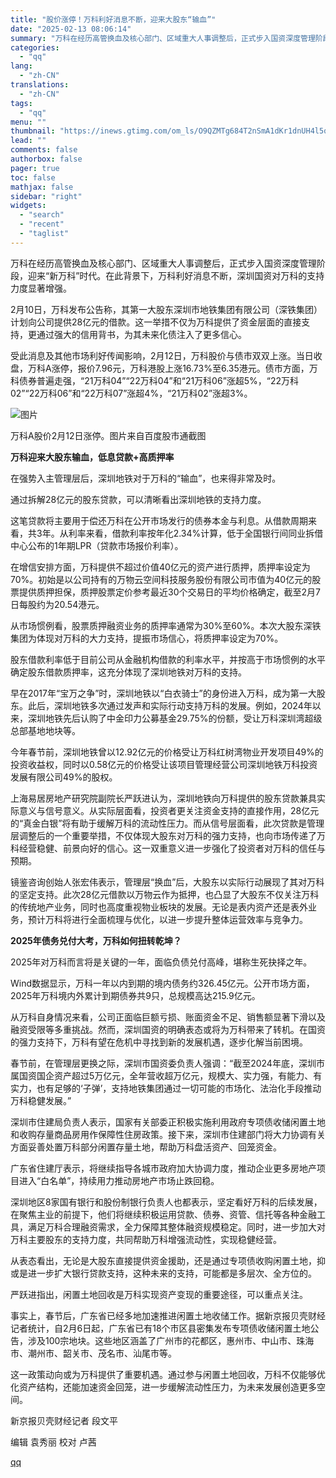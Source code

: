 ```yaml
---
title: "股价涨停！万科利好消息不断，迎来大股东“输血”"
date: "2025-02-13 08:06:14"
summary: "万科在经历高管换血及核心部门、区域重大人事调整后，正式步入国资深度管理阶段，迎来“新万科”时代。在此..."
categories:
  - "qq"
lang:
  - "zh-CN"
translations:
  - "zh-CN"
tags:
  - "qq"
menu: ""
thumbnail: "https://inews.gtimg.com/om_ls/O9QZMTg684T2nSmA1dKr1dnUH4l5qFCNwnEAVI7FbpEuMAA_640360/0"
lead: ""
comments: false
authorbox: false
pager: true
toc: false
mathjax: false
sidebar: "right"
widgets:
  - "search"
  - "recent"
  - "taglist"
---
```


万科在经历高管换血及核心部门、区域重大人事调整后，正式步入国资深度管理阶段，迎来“新万科”时代。在此背景下，万科利好消息不断，深圳国资对万科的支持力度显著增强。

2月10日，万科发布公告称，其第一大股东深圳市地铁集团有限公司（深铁集团）计划向公司提供28亿元的借款。这一举措不仅为万科提供了资金层面的直接支持，更通过强大的信用背书，为其未来化债注入了更多信心。

受此消息及其他市场利好传闻影响，2月12日，万科股价与债市双双上涨。当日收盘，万科A涨停，报价7.96元，万科港股上涨16.73%至6.35港元。债市方面，万科债券普遍走强，“21万科04”“22万科04”和“21万科06”涨超5%，“22万科02”“22万科06”和“22万科07”涨超4%，“21万科02”涨超3%。

![图片](https://inews.gtimg.com/om_bt/OW-YCn378hSdI5FOLfjweI4geftMIcxHax2t0fC1FMB8gAA/641)

万科A股价2月12日涨停。图片来自百度股市通截图

**万科迎来大股东输血，低息贷款+高质押率**

在强势入主管理层后，深圳地铁对于万科的“输血”，也来得非常及时。

通过拆解28亿元的股东贷款，可以清晰看出深圳地铁的支持力度。

这笔贷款将主要用于偿还万科在公开市场发行的债券本金与利息。从借款周期来看，共3年。从利率来看，借款利率按年化2.34%计算，低于全国银行间同业拆借中心公布的1年期LPR（贷款市场报价利率）。

在增信安排方面，万科提供不超过价值40亿元的资产进行质押，质押率设定为70%。初始是以公司持有的万物云空间科技服务股份有限公司市值为40亿元的股票提供质押担保，质押股票定价参考最近30个交易日的平均价格确定，截至2月7日每股约为20.54港元。

从市场惯例看，股票质押融资业务的质押率通常为30%至60%。本次大股东深铁集团为体现对万科的大力支持，提振市场信心，将质押率设定为70%。

股东借款利率低于目前公司从金融机构借款的利率水平，并按高于市场惯例的水平确定股东借款质押率，这充分体现了深圳地铁对万科的支持。

早在2017年“宝万之争”时，深圳地铁以“白衣骑士”的身份进入万科，成为第一大股东。此后，深圳地铁多次通过发声和实际行动支持万科的发展。例如，2024年以来，深圳地铁先后认购了中金印力公募基金29.75%的份额，受让万科深圳湾超级总部基地地块等。

今年春节前，深圳地铁曾以12.92亿元的价格受让万科红树湾物业开发项目49%的投资收益权，同时以0.58亿元的价格受让该项目管理经营公司深圳地铁万科投资发展有限公司49%的股权。

上海易居房地产研究院副院长严跃进认为，深圳地铁向万科提供的股东贷款兼具实际意义与信号意义。从实际层面看，投资者更关注资金支持的直接作用，28亿元的“真金白银”将有助于缓解万科的流动性压力。而从信号层面看，此次贷款是管理层调整后的一个重要举措，不仅体现大股东对万科的强力支持，也向市场传递了万科经营稳健、前景向好的信心。这一双重意义进一步强化了投资者对万科的信任与预期。

镜鉴咨询创始人张宏伟表示，管理层“换血”后，大股东以实际行动展现了其对万科的坚定支持。此次28亿元借款以万物云作为抵押，也凸显了大股东不仅关注万科的传统地产业务，同时也高度重视物业板块的发展。无论是表内资产还是表外业务，预计万科将进行全面梳理与优化，以进一步提升整体运营效率与竞争力。

**2025年债务兑付大考，万科如何扭转乾坤？**

2025年对万科而言将是关键的一年，面临负债兑付高峰，堪称生死抉择之年。

Wind数据显示，万科一年以内到期的境内债务约326.45亿元。公开市场方面，2025年万科境内外累计到期债券共9只，总规模高达215.9亿元。

从万科自身情况来看，公司正面临巨额亏损、账面资金不足、销售额显著下滑以及融资受限等多重挑战。然而，深圳国资的明确表态或将为万科带来了转机。在国资的强力支持下，万科有望在危机中寻找到新的发展机遇，逐步化解当前困境。

春节前，在管理层更换之际，深圳市国资委负责人强调：“截至2024年底，深圳市属国资国企资产超过5万亿元，全年营收超万亿元，规模大、实力强，有能力、有实力，也有足够的‘子弹’，支持地铁集团通过一切可能的市场化、法治化手段推动万科稳健发展。”

深圳市住建局负责人表示，国家有关部委正积极实施利用政府专项债收储闲置土地和收购存量商品房用作保障性住房政策。接下来，深圳市住建部门将大力协调有关方面妥善处置万科部分闲置存量土地，帮助万科盘活资产、回笼资金。

广东省住建厅表示，将继续指导各城市政府加大协调力度，推动企业更多房地产项目进入“白名单”，持续用力推动房地产市场止跌回稳。

深圳地区8家国有银行和股份制银行负责人也都表示，坚定看好万科的后续发展，在聚焦主业的前提下，他们将继续积极运用贷款、债券、资管、信托等各种金融工具，满足万科合理融资需求，全力保障其整体融资规模稳定。同时，进一步加大对万科主要股东的支持力度，共同帮助万科增强流动性，实现稳健经营。

从表态看出，无论是大股东直接提供资金援助，还是通过专项债收购闲置土地，抑或是进一步扩大银行贷款支持，这种未来的支持，可能都是多层次、全方位的。

严跃进指出，闲置土地回收是万科实现资产变现的重要途径，可以重点关注。

事实上，春节后，广东省已经多地加速推进闲置土地收储工作。据新京报贝壳财经记者统计，自2月6日起，广东省已有18个市区县密集发布专项债收储闲置土地公告，涉及100宗地块。这些地区涵盖了广州市的花都区，惠州市、中山市、珠海市、潮州市、韶关市、茂名市、汕尾市等。

这一政策动向或为万科提供了重要机遇。通过参与闲置土地回收，万科不仅能够优化资产结构，还能加速资金回笼，进一步缓解流动性压力，为未来发展创造更多空间。

新京报贝壳财经记者 段文平

编辑 袁秀丽 校对 卢茜

[qq](https://new.qq.com/rain/a/20250213A017PY00)
